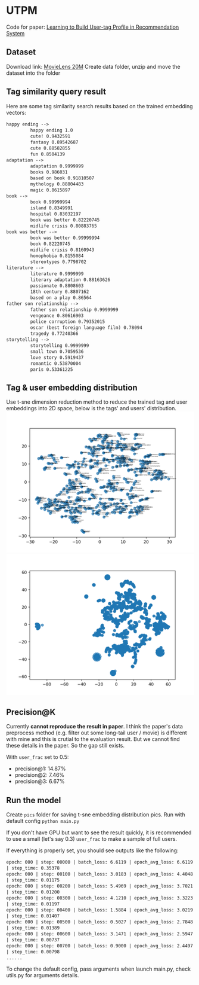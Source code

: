 # UTPM
Code for paper: [Learning to Build User-tag Profile in Recommendation System](https://dl.acm.org/doi/abs/10.1145/3340531.3412719)

## Dataset
Download link: [MovieLens 20M](https://grouplens.org/datasets/movielens/20m/)
Create data folder, unzip and move the dataset into the folder

## Tag similarity query result
Here are some tag similarity search results based on the trained embedding vectors:
```
happy ending -->
         happy ending 1.0
         cute! 0.9432591
         fantasy 0.89542687
         cute 0.88582855
         fun 0.8504139
adaptation -->
         adaptation 0.9999999
         books 0.986031
         based on book 0.91810507
         mythology 0.88804483
         magic 0.8615897
book -->
         book 0.99999994
         island 0.8349991
         hospital 0.83032197
         book was better 0.82220745
         midlife crisis 0.80883765
book was better -->
         book was better 0.99999994
         book 0.82220745
         midlife crisis 0.8160943
         homophobia 0.8155084
         stereotypes 0.7798702
literature -->
         literature 0.9999999
         literary adaptation 0.88163626
         passionate 0.8808603
         18th century 0.8807162
         based on a play 0.86564
father son relationship -->
         father son relationship 0.9999999
         vengeance 0.80616903
         police corruption 0.79352015
         oscar (best foreign language film) 0.78094
         tragedy 0.77240366
storytelling -->
         storytelling 0.9999999
         small town 0.7059536
         love story 0.5919437
         romantic 0.53870004
         paris 0.53361225
```

## Tag & user embedding distribution
Use t-sne dimension reduction method to reduce the trained tag and user embeddings into 2D space, below is the tags' and users' distribution.
![tags](pics/tags.png)
![users](pics/users.png)

## Precision@K
Currently **cannot reproduce the result in paper**. I think the paper's data preprocess method (e.g. filter out some long-tail user / movie) is different with mine and this is crutial to the evaluation result. But we cannot find these details in the paper. So the gap still exists.

With `user_frac` set to 0.5:
* precision@1: 14.87%
* precision@2: 7.46%
* precision@3: 6.67%

## Run the model
Create `pics` folder for saving t-sne embedding distribution pics. Run with default config `python main.py`

If you don't have GPU but want to see the result quickly, it is recommended to use a small (let's say 0.3) `user_frac` to make a sample of full users.

If everything is properly set, you should see outputs like the following:

```
epoch: 000 | step: 00000 | batch_loss: 6.6119 | epoch_avg_loss: 6.6119 | step_time: 0.35378
epoch: 000 | step: 00100 | batch_loss: 3.0183 | epoch_avg_loss: 4.4048 | step_time: 0.01175
epoch: 000 | step: 00200 | batch_loss: 5.4969 | epoch_avg_loss: 3.7021 | step_time: 0.01200
epoch: 000 | step: 00300 | batch_loss: 4.1210 | epoch_avg_loss: 3.3223 | step_time: 0.01197
epoch: 000 | step: 00400 | batch_loss: 1.5884 | epoch_avg_loss: 3.0219 | step_time: 0.01407
epoch: 000 | step: 00500 | batch_loss: 0.5027 | epoch_avg_loss: 2.7848 | step_time: 0.01389
epoch: 000 | step: 00600 | batch_loss: 3.1471 | epoch_avg_loss: 2.5947 | step_time: 0.00737
epoch: 000 | step: 00700 | batch_loss: 0.9000 | epoch_avg_loss: 2.4497 | step_time: 0.00798
......
```

To change the default config, pass arguments when launch main.py, check utils.py for arguments details.

